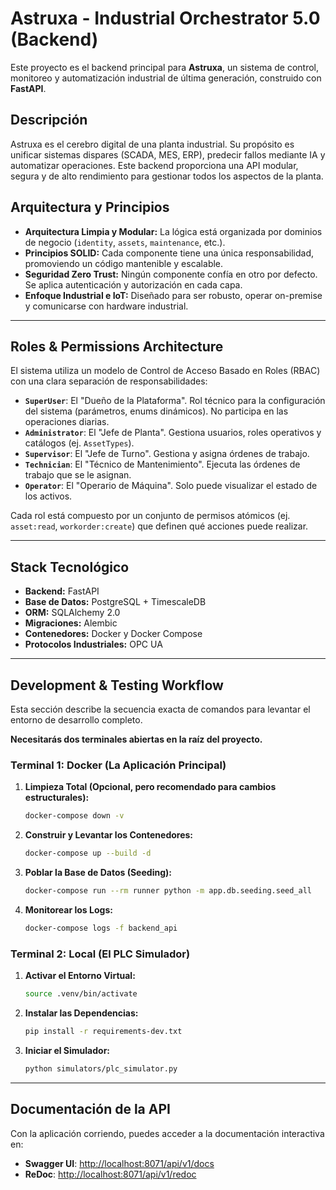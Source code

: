 # Astruxa - Industrial Orchestrator 5.0 (Backend)

Este proyecto es el backend principal para **Astruxa**, un sistema de control, monitoreo y automatización industrial de última generación, construido con **FastAPI**.

## Descripción

Astruxa es el cerebro digital de una planta industrial. Su propósito es unificar sistemas dispares (SCADA, MES, ERP), predecir fallos mediante IA y automatizar operaciones. Este backend proporciona una API modular, segura y de alto rendimiento para gestionar todos los aspectos de la planta.

## Arquitectura y Principios

- **Arquitectura Limpia y Modular:** La lógica está organizada por dominios de negocio (`identity`, `assets`, `maintenance`, etc.).
- **Principios SOLID:** Cada componente tiene una única responsabilidad, promoviendo un código mantenible y escalable.
- **Seguridad Zero Trust:** Ningún componente confía en otro por defecto. Se aplica autenticación y autorización en cada capa.
- **Enfoque Industrial e IoT:** Diseñado para ser robusto, operar on-premise y comunicarse con hardware industrial.

---

## Roles & Permissions Architecture

El sistema utiliza un modelo de Control de Acceso Basado en Roles (RBAC) con una clara separación de responsabilidades:

-   **`SuperUser`**: El "Dueño de la Plataforma". Rol técnico para la configuración del sistema (parámetros, enums dinámicos). No participa en las operaciones diarias.
-   **`Administrator`**: El "Jefe de Planta". Gestiona usuarios, roles operativos y catálogos (ej. `AssetTypes`).
-   **`Supervisor`**: El "Jefe de Turno". Gestiona y asigna órdenes de trabajo.
-   **`Technician`**: El "Técnico de Mantenimiento". Ejecuta las órdenes de trabajo que se le asignan.
-   **`Operator`**: El "Operario de Máquina". Solo puede visualizar el estado de los activos.

Cada rol está compuesto por un conjunto de permisos atómicos (ej. `asset:read`, `workorder:create`) que definen qué acciones puede realizar.

---

## Stack Tecnológico

- **Backend:** FastAPI
- **Base de Datos:** PostgreSQL + TimescaleDB
- **ORM:** SQLAlchemy 2.0
- **Migraciones:** Alembic
- **Contenedores:** Docker y Docker Compose
- **Protocolos Industriales:** OPC UA

---

## Development & Testing Workflow

Esta sección describe la secuencia exacta de comandos para levantar el entorno de desarrollo completo.

**Necesitarás dos terminales abiertas en la raíz del proyecto.**

### Terminal 1: Docker (La Aplicación Principal)

1.  **Limpieza Total (Opcional, pero recomendado para cambios estructurales):**
    ```sh
    docker-compose down -v
    ```
2.  **Construir y Levantar los Contenedores:**
    ```sh
    docker-compose up --build -d
    ```
3.  **Poblar la Base de Datos (Seeding):**
    ```sh
    docker-compose run --rm runner python -m app.db.seeding.seed_all
    ```
4.  **Monitorear los Logs:**
    ```sh
    docker-compose logs -f backend_api
    ```

### Terminal 2: Local (El PLC Simulador)

1.  **Activar el Entorno Virtual:**
    ```sh
    source .venv/bin/activate
    ```
2.  **Instalar las Dependencias:**
    ```sh
    pip install -r requirements-dev.txt
    ```
3.  **Iniciar el Simulador:**
    ```sh
    python simulators/plc_simulator.py
    ```

---

## Documentación de la API

Con la aplicación corriendo, puedes acceder a la documentación interactiva en:

- **Swagger UI**: [http://localhost:8071/api/v1/docs](http://localhost:8071/api/v1/docs)
- **ReDoc**: [http://localhost:8071/api/v1/redoc](http://localhost:8071/api/v1/redoc)
